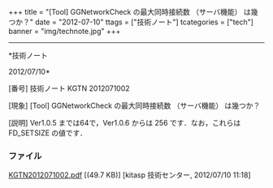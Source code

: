 ﻿+++
title = "[Tool] GGNetworkCheck の最大同時接続数 （サーバ機能） は幾つか？"
date = "2012-07-10"
ttags = ["技術ノート"]
tcategories = ["tech"]
banner = "img/technote.jpg"
+++

-----------------------------------------------------------------------------------------------------------------------------

*技術ノート

2012/07/10*


[番号]
技術ノート KGTN 2012071002

[現象]
[Tool] GGNetworkCheck の最大同時接続数 （サーバ機能） は幾つか？

[説明]
Ver1.0.5 までは64で，Ver1.0.6 からは 256 です．なお，これらは
FD_SETSIZE の値です．


### ファイル

 
 


[KGTN2012071002.pdf](http://techreport.kitasp.net/attachments/download/942/KGTN2012071002.pdf)
 [(49.7 KB)] [kitasp 技術センター, 2012/07/10
11:18]


 


 

